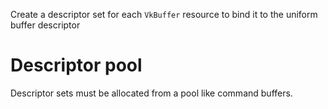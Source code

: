 Create a descriptor set for each `VkBuffer` resource to bind it to the uniform buffer descriptor

# Descriptor pool

Descriptor sets must be allocated from a pool like command buffers.